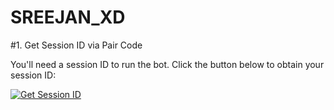 # SREEJAN_XD
#1. Get Session ID via Pair Code

You'll need a session ID to run the bot. Click the button below to obtain your session ID:

<a href='[https://web-qr-osy2.onrender.com](https://sreejan-md-session.onrender.com/pair)' target="_blank"><img alt='Get Session ID' src='https://img.shields.io/badge/Click here to get your session id-black?style=for-the-badge&logo=opencv&logoColor=red'/></a>
